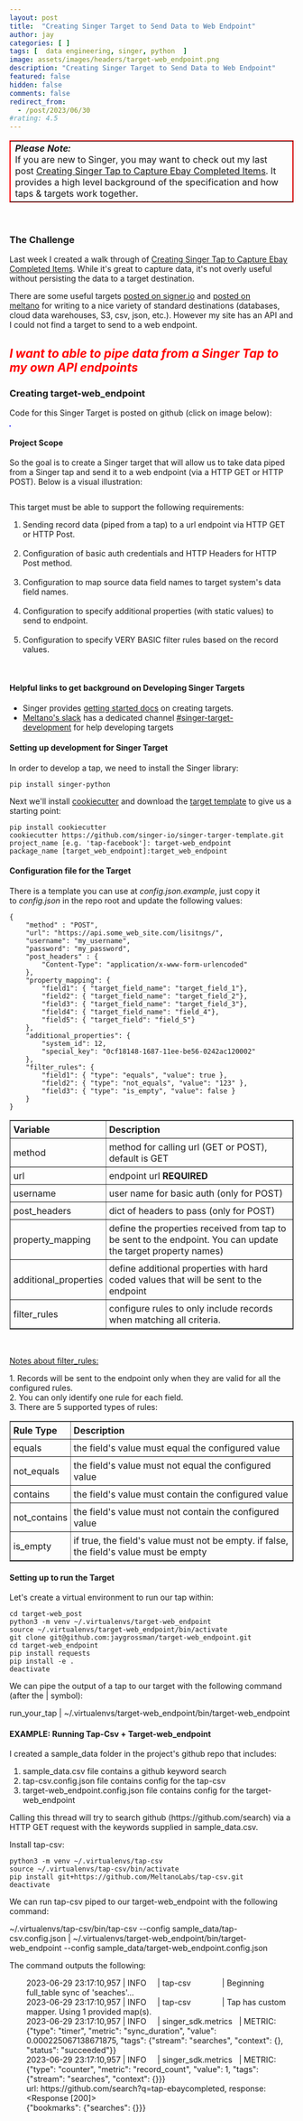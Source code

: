 ```yaml
---
layout: post
title:  "Creating Singer Target to Send Data to Web Endpoint"
author: jay
categories: [ ]
tags: [  data engineering, singer, python  ] 
image: assets/images/headers/target-web_endpoint.png
description: "Creating Singer Target to Send Data to Web Endpoint"
featured: false
hidden: false
comments: false
redirect_from:
  - /post/2023/06/30
#rating: 4.5
---
```


<table style="width: 100%; border-color:red;" border="1" cellpadding="5">
<tr>
<td>
   <strong><i>Please Note:</i></strong><br>
   If you are new to Singer, you may want to check out my last post <a href="/creating-singer-tap-to-capture-ebay-completed-items/" target="_blank">Creating Singer Tap to Capture Ebay Completed Items</a>. It provides a high level background of the specification and how taps &amp; targets work together.
    </td>
</tr>
</table>
<br>
<h3>The Challenge</h3>
<p>Last week I created a walk through of&nbsp;<a href="http://jaygrossman.com/post/2023/06/19/Creating-Singer-Tap-to-Capture-Ebay-Completed-Items.aspx" target="_blank">Creating Singer Tap to Capture Ebay Completed Items</a>. While it's great to capture data, it's not overly useful without persisting the data to a target destination.</p>
<p>There are some useful targets&nbsp;<a href="https://www.singer.io/#targets" target="_blank">posted on signer.io</a>&nbsp;and&nbsp;<a href="https://hub.meltano.com/loaders/" target="_blank">posted on meltano</a>&nbsp;for writing to a nice variety of standard destinations (databases, cloud data warehouses, S3, csv, json, etc.). However my site has an API and I could not find a target to send to a web endpoint.</p>
<h2><span style="color: #ff0000;"><em><strong>I want to able to pipe data from a Singer Tap to my own API endpoints</strong></em></span></h2>
<h3>Creating target-web_endpoint</h3>
<p>Code for this Singer Target is posted on github (click on image below):</p>

<p><a href="https://github.com/jaygrossman/target-web_endpoint" target="_blank"><img src="{{ site.baseurl }}/assets/images/github_target-web_endpoint.png" alt="" style="border:1px solid blue;" /></a></p>

<h4>Project Scope</h4>
<p>So the goal is to create a Singer target that will allow us to take data piped from a Singer tap and send it to a web endpoint (via a HTTP GET or HTTP POST). Below is a visual illustration:</p>

<p><img src="{{ site.baseurl }}/assets/images/headers/target-web_endpoint.png" alt="" /></p>

<p>This target must be able to support the following requirements:</p>
<ol>
<li>Sending record data (piped from a tap) to a url endpoint via HTTP GET or HTTP Post.<br /><br /></li>
<li>Configuration of basic auth credentials and HTTP Headers for HTTP Post method.&nbsp;<br /><br /></li>
<li>Configuration to map source data field names to target system's data field names.&nbsp;<br /><br /></li>
<li>Configuration to specify additional properties (with static values) to send to endpoint.&nbsp;<br /><br /></li>
<li>Configuration to specify VERY BASIC filter rules based on the record values.</li>
</ol>
<div>&nbsp;</div>
<h4>Helpful links to get background on Developing Singer Targets</h4>
<ul>
<li>Singer provides&nbsp;<a href="https://github.com/singer-io/getting-started/blob/master/docs/RUNNING_AND_DEVELOPING.md#developing-a-tap" target="_blank">getting started docs</a>&nbsp;on creating targets.&nbsp;</li>
<li><a href="https://meltano.slack.com/" target="_blank">Meltano's slack</a>&nbsp;has a dedicated channel&nbsp;<a href="https://meltano.slack.com/?redir=%2Farchives%2FC01RKUVUG4S" target="_blank">#singer-target-development</a>&nbsp;for help developing targets&nbsp;</li>
</ul>

<h4>Setting up development for Singer Target</h4>
<p>In order to develop a tap, we need to install the Singer library:</p>

    pip install singer-python

<p>Next we'll install&nbsp;<a href="https://www.cookiecutter.io/" target="_blank">cookiecutter</a>&nbsp;and download the&nbsp;<a href="https://github.com/singer-io/singer-target-template" target="_blank">target template</a>&nbsp;to give us a starting point:</p>

    pip install cookiecutter
    cookiecutter https://github.com/singer-io/singer-targer-template.git
    project_name [e.g. 'tap-facebook']: target-web_endpoint
    package_name [target_web_endpoint]:target_web_endpoint

<h4>Configuration file for the Target</h4>
<p>There is a template you can use at&nbsp;<em>config.json.example</em>, just copy it to&nbsp;<em>config.json</em>&nbsp;in the repo root and update the following values:</p>

    {
        "method" : "POST",
        "url": "https://api.some_web_site.com/lisitngs/",
        "username": "my_username",
        "password": "my_password",
        "post_headers" : {
            "Content-Type": "application/x-www-form-urlencoded"
        },
        "property_mapping": {
            "field1": { "target_field_name": "target_field_1"},
            "field2": { "target_field_name": "target_field_2"},
            "field3": { "target_field_name": "target_field_3"},
            "field4": { "target_field_name": "field_4"},
            "field5": { "target_field": "field_5"}
        },
        "additional_properties": {
            "system_id": 12,
            "special_key": "0cf18148-1687-11ee-be56-0242ac120002"
        },
        "filter_rules": {
            "field1": { "type": "equals", "value": true },
            "field2": { "type": "not_equals", "value": "123" },
            "field3": { "type": "is_empty", "value": false }
        }
    } 


<table border="1" cellspacing="0" cellpadding="0">
<tbody>
<tr>
<td style="padding: 5px;"><strong>Variable</strong></td>
<td style="padding: 5px;"><strong>Description</strong></td>
</tr>
<tr>
<td style="padding: 5px;">method</td>
<td style="padding: 5px;">method for calling url (GET or POST), default is GET</td>
</tr>
<tr>
<td style="padding: 5px;">url</td>
<td style="padding: 5px;">endpoint url&nbsp;<strong>REQUIRED</strong></td>
</tr>
<tr>
<td style="padding: 5px;">username</td>
<td style="padding: 5px;">user name for basic auth (only for POST)</td>
</tr>
<tr>
<td style="padding: 5px;">post_headers</td>
<td style="padding: 5px;">dict of headers to pass (only for POST)</td>
</tr>
<tr>
<td style="padding: 5px;">property_mapping</td>
<td style="padding: 5px;">define the properties received from tap to be sent to the endpoint. You can update the target property names)</td>
</tr>
<tr>
<td style="padding: 5px;">additional_properties</td>
<td style="padding: 5px;">define additional properties with hard coded values that will be sent to the endpoint</td>
</tr>
<tr>
<td style="padding: 5px;">filter_rules</td>
<td style="padding: 5px;">configure rules to only include records when matching all criteria.</td>
</tr>
</tbody>
</table>
<p>&nbsp;</p>
<p><span style="text-decoration-line: underline;">Notes about filter_rules:</span></p>
<p>1. Records will be sent to the endpoint only when they are valid for all the configured rules.<br />2. You can only identify one rule for each field.<br />3. There are 5 supported types of rules:</p>
<table border="1" cellspacing="0" cellpadding="0">
<tbody>
<tr>
<td style="padding: 5px;"><strong>Rule Type</strong></td>
<td style="padding: 5px;"><strong>Description</strong></td>
</tr>
<tr>
<td style="padding: 5px;">equals</td>
<td style="padding: 5px;">the field's value must equal the configured value</td>
</tr>
<tr>
<td style="padding: 5px;">not_equals</td>
<td style="padding: 5px;">the field's value must not equal the configured value</td>
</tr>
<tr>
<td style="padding: 5px;">contains</td>
<td style="padding: 5px;">the field's value must contain the configured value</td>
</tr>
<tr>
<td style="padding: 5px;">not_contains</td>
<td style="padding: 5px;">the field's value must not contain the configured value</td>
</tr>
<tr>
<td style="padding: 5px;">is_empty</td>
<td style="padding: 5px;">if true, the field's value must not be empty. if false, the field's value must be empty</td>
</tr>
</tbody>
</table>

<h4>Setting up to run the Target</h4>
<p>Let's create a virtual environment to run our tap within:</p>

    cd target-web_post
    python3 -m venv ~/.virtualenvs/target-web_endpoint
    source ~/.virtualenvs/target-web_endpoint/bin/activate
    git clone git@github.com:jaygrossman/target-web_endpoint.git
    cd target-web_endpoint
    pip install requests
    pip install -e .
    deactivate 

<p>We can pipe the output of a tap to our target with the following command (after the | symbol):</p>
    run_your_tap | ~/.virtualenvs/target-web_endpoint/bin/target-web_endpoint

<h4>EXAMPLE: Running Tap-Csv + Target-web_endpoint&nbsp;</h4>
<p>I created a sample_data folder in the project's github repo that includes:</p>
<ol>
<li>sample_data.csv file contains a github keyword search</li>
<li>tap-csv.config.json file contains config for the tap-csv</li>
<li>target-web_endpoint.config.json file contains config for the target-web_endpoint</li>
</ol>
<p>Calling this thread will try to search github (https://github.com/search) via a HTTP GET request with the keywords supplied in sample_data.csv.</p>
<p>Install tap-csv:</p>

    python3 -m venv ~/.virtualenvs/tap-csv
    source ~/.virtualenvs/tap-csv/bin/activate
    pip install git+https://github.com/MeltanoLabs/tap-csv.git
    deactivate

<p>We can run tap-csv piped to our target-web_endpoint with the following command:</p>
    ~/.virtualenvs/tap-csv/bin/tap-csv --config sample_data/tap-csv.config.json | ~/.virtualenvs/target-web_endpoint/bin/target-web_endpoint --config sample_data/target-web_endpoint.config.json

<p>The command outputs the following:</p>
<p style="padding-left: 30px;">2023-06-29 23:17:10,957 | INFO&nbsp; &nbsp; &nbsp;| tap-csv&nbsp; &nbsp; &nbsp; &nbsp; &nbsp; &nbsp; &nbsp; | Beginning full_table sync of 'seaches'...<br />2023-06-29 23:17:10,957 | INFO&nbsp; &nbsp; &nbsp;| tap-csv&nbsp; &nbsp; &nbsp; &nbsp; &nbsp; &nbsp; &nbsp; | Tap has custom mapper. Using 1 provided map(s).<br />2023-06-29 23:17:10,957 | INFO&nbsp; &nbsp; &nbsp;| singer_sdk.metrics&nbsp; &nbsp;| METRIC: {"type": "timer", "metric": "sync_duration", "value": 0.000225067138671875, "tags": {"stream": "searches", "context": {}, "status": "succeeded"}}<br />2023-06-29 23:17:10,957 | INFO&nbsp; &nbsp; &nbsp;| singer_sdk.metrics&nbsp; &nbsp;| METRIC: {"type": "counter", "metric": "record_count", "value": 1, "tags": {"stream": "searches", "context": {}}}<br />url: https://github.com/search?q=tap-ebaycompleted, response: &lt;Response [200]&gt;<br />{"bookmarks": {"searches": {}}}</p>
<p>&nbsp;</p>

